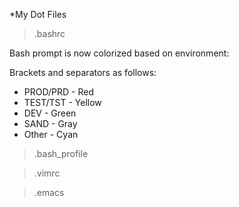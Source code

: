 *My Dot Files

>.bashrc

Bash prompt is now colorized based on environment:

Brackets and separators as follows:
- PROD/PRD - Red
- TEST/TST - Yellow
- DEV      - Green
- SAND     - Gray
- Other    - Cyan

>.bash_profile

>.vimrc

>.emacs
